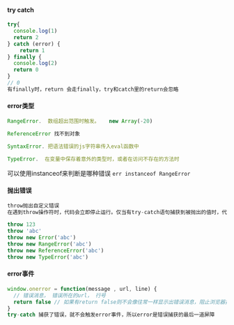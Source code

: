 #### try catch

```js
try{
  console.log(1)
  return 2
} catch (error) {
	return 1
} finally {
  console.log(2)
  return 0
}
// 0
有finally时，return 会走finally，try和catch里的return会忽略
```



#### error类型

```js
RangeError.  数组超出范围时触发。   new Array(-20)

ReferenceError 找不到对象

SyntaxError. 把语法错误的js字符串传入eval函数中

TypeError.  在变量中保存着意外的类型时，或者在访问不存在的方法时
```

可以使用instanceof来判断是哪种错误 `err instanceof RangeError`



#### 抛出错误

```js
throw抛出自定义错误
在遇到throw操作符时，代码会立即停止运行。仅当有try-catch语句捕获到被抛出的值时，代码才会继续执行

throw 123
throw 'abc'
throw new Error('abc')
throw new RangeError('abc')
throw new ReferenceError('abc')
throw new TypeError('abc')

```



#### error事件

```js
window.onerror = function(message , url, line) {
  // 错误消息， 错误所在的url， 行号
  return false // 如果有return false则不会像往常一样显示出错误消息，阻止浏览器报告错误的默认行为
}
try-catch 捕获了错误，就不会触发error事件，所以error是错误捕获的最后一道屏障
```

